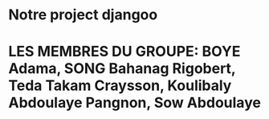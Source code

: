 # Notre project djangoo

# LES MEMBRES DU GROUPE: BOYE Adama, SONG Bahanag Rigobert, Teda Takam Craysson, Koulibaly Abdoulaye Pangnon, Sow Abdoulaye
